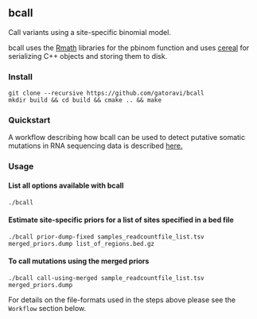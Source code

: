 ## bcall
Call variants using a site-specific binomial model.

bcall uses the [Rmath](https://cran.r-project.org/doc/manuals/r-release/R-admin.html#The-standalone-Rmath-library)
libraries for the pbinom function
and uses [cereal](https://uscilab.github.io/cereal/)
for serializing C++ objects and storing them to disk.

### Install
```
git clone --recursive https://github.com/gatoravi/bcall
mkdir build && cd build && cmake .. && make
```

### Quickstart
A workflow describing how bcall can be used to detect putative somatic mutations in RNA sequencing
data is described [here.](http://gatoravi.github.io/genetics/2017/10/12/mutations-rnaseq.html)

### Usage

#### List all options available with bcall
```
./bcall
```

#### Estimate site-specific priors for a list of sites specified in a bed file
```
./bcall prior-dump-fixed samples_readcountfile_list.tsv merged_priors.dump list_of_regions.bed.gz
```

#### To call mutations using the merged priors
```
./bcall call-using-merged sample_readcountfile_list.tsv merged_priors.dump
```

For details on the file-formats used in the steps above please see the `Workflow` section below.
